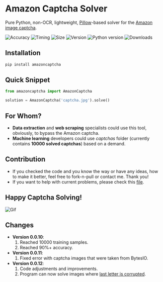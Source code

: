 # Amazon Captcha Solver
Pure Python, non-OCR, lightweight, [Pillow](https://github.com/python-pillow/Pillow)-based solver for the [Amazon image captcha](https://www.amazon.com/errors/validateCaptcha).

![Accuracy](https://img.shields.io/badge/accuracy-93.8%25-success)
![Timing](https://img.shields.io/badge/execution%20time-0.4s-success)
![Size](https://img.shields.io/badge/wheel%20size-1%20MB-informational)
![Version](https://img.shields.io/pypi/v/amazoncaptcha?color=informational)
![Python version](https://img.shields.io/pypi/pyversions/amazoncaptcha)
![Downloads](https://img.shields.io/pypi/dm/amazoncaptcha?color=success)

## Installation
```bash
pip install amazoncaptcha
```

## Quick Snippet
```python
from amazoncaptcha import AmazonCaptcha

solution = AmazonCaptcha('captcha.jpg').solve()
```

## For Whom?
+ **Data extraction** and **web scraping** specialists could use this tool, obviously, to bypass the Amazon captcha.
+ **Machine learning** developers could use *captchas* folder (currently contains **10000 solved captchas**) based on a demand.

## Contribution
+ If you checked the code and you know the way or have any ideas, how to make it better, feel free to fork-n-pull or contact me. Thank you!
+ If you want to help with current problems, please check this [file](https://github.com/a-maliarov/amazon-captcha-solver/blob/master/errors/HELPME.md).

## Happy Captcha Solving!

![Gif](https://github.com/a-maliarov/amazon-captcha-solver/blob/master/captchas.gif)

## Changes
+ **Version 0.0.10**:
  1. Reached 10000 training samples.
  2. Reached 90%+ accuracy.
+ **Version 0.0.11**:
  1. Fixed error with captcha images that were taken from BytesIO.
+ **Version 0.0.12**:
  1. Code adjustments and improvements. 
  2. Program can now solve images where [last letter is corrupted](https://github.com/a-maliarov/amazon-captcha-solver/blob/master/errors/solved/corrupted-image-recognition.png).
  



